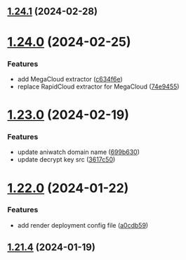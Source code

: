## [1.24.1](https://github.com/ghoshRitesh12/aniwatch-api/compare/v1.24.0...v1.24.1) (2024-02-28)



# [1.24.0](https://github.com/ghoshRitesh12/aniwatch-api/compare/v1.23.0...v1.24.0) (2024-02-25)


### Features

* add MegaCloud extractor ([c634f6e](https://github.com/ghoshRitesh12/aniwatch-api/commit/c634f6e560bdb3b8dec2333439a3e285813e6532))
* replace RapidCloud extractor for MegaCloud ([74e9455](https://github.com/ghoshRitesh12/aniwatch-api/commit/74e9455890c176e51f89e59a9bc909cd959dc09f))



# [1.23.0](https://github.com/ghoshRitesh12/aniwatch-api/compare/v1.22.0...v1.23.0) (2024-02-19)


### Features

* update aniwatch domain name ([699b630](https://github.com/ghoshRitesh12/aniwatch-api/commit/699b630c4b66415222b0bb76e570ccfbedba0c75))
* update decrypt key src ([3617c50](https://github.com/ghoshRitesh12/aniwatch-api/commit/3617c500d6780353b660e4e50040c9c80c9dbc45))



# [1.22.0](https://github.com/ghoshRitesh12/aniwatch-api/compare/v1.21.4...v1.22.0) (2024-01-22)


### Features

* add render deployment config file ([a0cdb59](https://github.com/ghoshRitesh12/aniwatch-api/commit/a0cdb59f74d6f1994ba84faa6430933edb505182))



## [1.21.4](https://github.com/ghoshRitesh12/aniwatch-api/compare/v1.21.3...v1.21.4) (2024-01-19)



